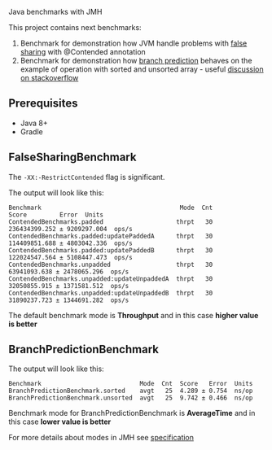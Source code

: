 Java benchmarks with JMH

This project contains next benchmarks:
1. Benchmark for demonstration how JVM handle problems with [false sharing](https://en.wikipedia.org/wiki/False_sharing)
with @Contended annotation
2. Benchmark for demonstration how [branch prediction](https://en.wikipedia.org/wiki/Branch_predictor) behaves on the example 
of operation with sorted and unsorted array - useful [discussion on stackoverflow](https://stackoverflow.com/questions/11227809/why-is-it-faster-to-process-a-sorted-array-than-an-unsorted-array)

## Prerequisites

* Java 8+
* Gradle

## FalseSharingBenchmark

The `-XX:-RestrictContended` flag is significant.

The output will look like this:
 
    Benchmark                                      Mode  Cnt          Score         Error  Units
    ContendedBenchmarks.padded                    thrpt   30  236434399.252 ± 9209297.004  ops/s
    ContendedBenchmarks.padded:updatePaddedA      thrpt   30  114409851.688 ± 4803042.336  ops/s
    ContendedBenchmarks.padded:updatePaddedB      thrpt   30  122024547.564 ± 5108447.473  ops/s
    ContendedBenchmarks.unpadded                  thrpt   30   63941093.638 ± 2478065.296  ops/s
    ContendedBenchmarks.unpadded:updateUnpaddedA  thrpt   30   32050855.915 ± 1371581.512  ops/s
    ContendedBenchmarks.unpadded:updateUnpaddedB  thrpt   30   31890237.723 ± 1344691.282  ops/s
The default benchmark mode is **Throughput** and in this case **higher value is better**

## BranchPredictionBenchmark

The output will look like this:

    Benchmark                           Mode  Cnt  Score   Error  Units
    BranchPredictionBenchmark.sorted    avgt   25  4.289 ± 0.754  ns/op
    BranchPredictionBenchmark.unsorted  avgt   25  9.742 ± 0.466  ns/op
    
Benchmark mode for BranchPredictionBenchmark is **AverageTime** and in this case **lower value is better**

For more details about modes in JMH see [specification](http://hg.openjdk.java.net/code-tools/jmh/file/6cc1450c6a0f/jmh-core/src/main/java/org/openjdk/jmh/annotations/Mode.java)